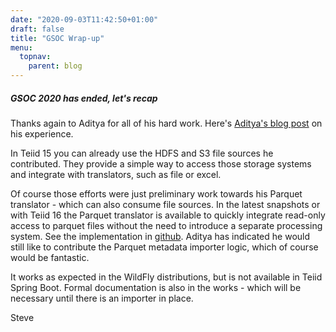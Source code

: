 ```yaml
---
date: "2020-09-03T11:42:50+01:00"
draft: false
title: "GSOC Wrap-up"
menu:
  topnav:
    parent: blog
---
```


##### GSOC 2020 has ended, let's recap

<!--more-->

Thanks again to Aditya for all of his hard work.  Here's [Aditya's blog post](https://medium.com/@aditya300899/gsoc-2020-with-teiid-jboss-community-1aeeb0cf78bd) on his experience.  

In Teiid 15 you can already use the HDFS and S3 file sources he contributed.  They provide a simple way to access those storage systems and integrate with translators, such as file or excel.

Of course those efforts were just preliminary work towards his Parquet translator - which can also consume file sources.  In the latest snapshots or with Teiid 16 the Parquet translator is available to quickly integrate read-only access to parquet files without the need to introduce a separate processing system.  See the implementation in [github](https://github.com/teiid/teiid/tree/master/connectors/file/translator-parquet).  Aditya has indicated he would still like to contribute the Parquet metadata importer logic, which of course would be fantastic.

It works as expected in the WildFly distributions, but is not available in Teiid Spring Boot.  Formal documentation is also in the works - which will be necessary until there is an importer in place.

Steve
